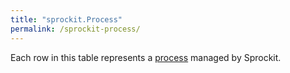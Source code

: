 ```yaml
---
title: "sprockit.Process"
permalink: /sprockit-process/
---
```


Each row in this table represents a [process](processes.md) managed by Sprockit.
